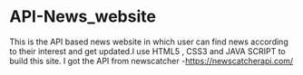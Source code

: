 # API-News_website
 This is the API based news website in which user can find news according to their interest and get updated.I use HTML5 , CSS3 and JAVA SCRIPT to build this site.
I got the API from newscatcher -https://newscatcherapi.com/


